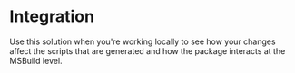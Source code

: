 # Integration

Use this solution when you're working locally to see how your changes affect the scripts that are generated and how the package interacts at the MSBuild level.
